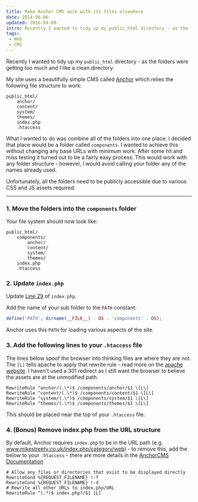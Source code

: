 ```yaml
---
title: Make Anchor CMS work with its files elsewhere
date: 2014-06-06
updated: 2016-04-09
intro: Recently I wanted to tidy up my public_html directory - as the folders were getting too much and I like a clean directory.
tags:
 - Web
 - CMS
---
```


Recently I wanted to tidy up my `public_html` directory - as the folders were getting too much and I like a clean directory.

My site uses a beautifully simple CMS called [Anchor](http://anchorcms.com/) which relies the following file structure to work:

```
public_html/
	anchor/
	content/
	system/
	themes/
	index.php
	.htaccess
```

What I wanted to do was combine all of the folders into one place. I decided that place would be a folder called `components`. I wanted to achieve this without changing any base URLs with minimum work. After some hit and miss testing it turned out to be a fairly easy process. This would work with any folder structure - however, I would avoid calling your folder any of the names already used.

Unfortunately, all the folders need to be publicly accessible due to various CSS and JS assets required.

- - -

### 1. Move the folders into the `components` folder

Your file system should now look like:

```
public_html/
	components/
		anchor/
		content/
		system/
		themes/
	index.php
	.htaccess
```

### 2. Update `index.php`

Update [Line 29](https://github.com/anchorcms/anchor-cms/blob/master/index.php#L29) of `index.php`.

Add the name of your sub folder to the `PATH` constant:

```php
define('PATH', dirname(__FILE__) . DS . 'components' . DS);
```

Anchor uses this `PATH` for loading various aspects of the site.

### 3. Add the following lines to your `.htaccess` file

The lines below spoof the browser into thinking files are where they are not. The `[L]` tells apache to apply that rewrite rule - read more on the [apache website](http://httpd.apache.org/docs/2.2/rewrite/flags.html#flag_l). I haven't used a 301 redirect as I still want the browser to believe the assets are at the unmodified path.

```apacheconf
RewriteRule ^anchor/(.\*)$ /components/anchor/$1 \[L\]
RewriteRule ^content/(.\*)$ /components/content/$1 \[L\]
RewriteRule ^system/(.\*)$ /components/system/$1 \[L\]
RewriteRule ^themes/(.\*)$ /components/themes/$1 \[L\]
```

This should be placed near the top of your `.htaccess` file.

### 4. (Bonus) Remove index.php from the URL structure

By default, Anchor requires `index.php` to be in the URL path (e.g. www.mikestreety.co.uk/index.php/category/web) - to remove this, add the below to your `.htaccess` - there are more details in the [AnchorCMS Documentation](http://anchorcms.com/docs/getting-started/configuration)

```apacheconf
# Allow any files or directories that exist to be displayed directly
RewriteCond %{REQUEST_FILENAME} !-f
RewriteCond %{REQUEST_FILENAME} !-d
# Rewrite all other URLs to index.php/URL
RewriteRule ^(.*)$ index.php?/$1 [L]
```
